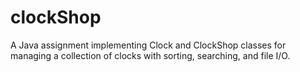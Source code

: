 # clockShop
A Java assignment implementing Clock and ClockShop classes for managing a collection of clocks with sorting, searching, and file I/O.
